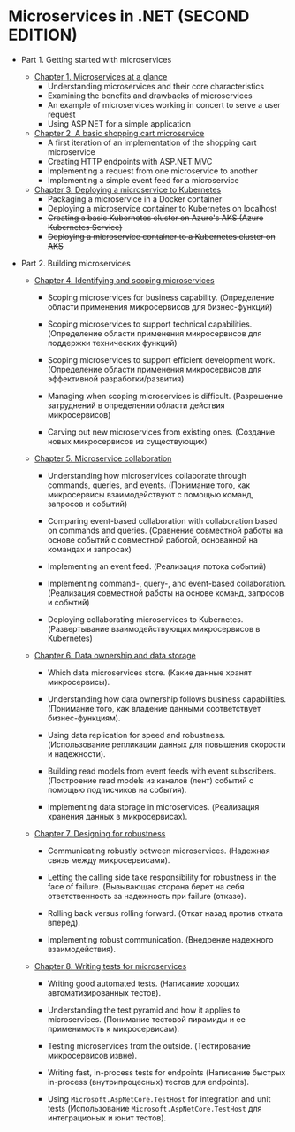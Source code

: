# Microservices in .NET (SECOND EDITION)

- Part 1. Getting started with microservices
  - [Chapter 1. Microservices at a glance](Chapter01.md)
    - Understanding microservices and their core characteristics
    - Examining the benefits and drawbacks of microservices
    - An example of microservices working in concert to serve a user request
    - Using ASP.NET for a simple application
  - [Chapter 2. A basic shopping cart microservice](Chapter02.md)
    - A first iteration of an implementation of the shopping cart microservice
    - Creating HTTP endpoints with ASP.NET MVC
    - Implementing a request from one microservice to another
    - Implementing a simple event feed for a microservice
  - [Chapter 3. Deploying a microservice to Kubernetes](Chapter03.md)
    - Packaging a microservice in a Docker container
    - Deploying a microservice container to Kubernetes on localhost
    - ~~Creating a basic Kubernetes cluster on Azure's AKS (Azure Kubernetes Service)~~
    - ~~Deploying a microservice container to a Kubernetes cluster on AKS~~

- Part 2. Building microservices
  - [Chapter 4. Identifying and scoping microservices](Chapter04.md)
    - Scoping microservices for business capability.
    (Определение области применения микросервисов для бизнес-функций)

    - Scoping microservices to support technical capabilities.
    (Определение области применения микросервисов для поддержки технических функций)

    - Scoping microservices to support efficient development work.
    (Определение области применения микросервисов для эффективной разработки/развития)

    - Managing when scoping microservices is difficult.
    (Разрешение затруднений в определении области действия микросервисов)

    - Carving out new microservices from existing ones.
    (Создание новых микросервисов из существующих)

  - [Chapter 5. Microservice collaboration](Chapter05.md)
    - Understanding how microservices collaborate through commands, queries, and events.
    (Понимание того, как микросервисы взаимодействуют с помощью команд, запросов и событий)

    - Comparing event-based collaboration with collaboration based on commands and queries.
    (Сравнение совместной работы на основе событий с совместной работой, основанной на командах и запросах)

    - Implementing an event feed.
    (Реализация потока событий)

    - Implementing command-, query-, and event-based collaboration.
    (Реализация совместной работы на основе команд, запросов и событий)

    - Deploying collaborating microservices to Kubernetes.
    (Развертывание взаимодействующих микросервисов в Kubernetes)

  - [Chapter 6. Data ownership and data storage](Chapter06.md)
    - Which data microservices store.
    (Какие данные хранят микросервисы).

    - Understanding how data ownership follows business capabilities.
    (Понимание того, как владение данными соответствует бизнес-функциям).

    - Using data replication for speed and robustness.
    (Использование репликации данных для повышения скорости и надежности).

    - Building read models from event feeds with event subscribers.
    (Построение read models из каналов (лент) событий с помощью подписчиков на события).

    - Implementing data storage in microservices.
    (Реализация хранения данных в микросервисах).

  - [Chapter 7. Designing for robustness](Chapter07.md)
    - Communicating robustly between microservices.
    (Надежная связь между микросервисами).

    - Letting the calling side take responsibility for robustness in the face of failure.
    (Вызывающая сторона берет на себя ответственность за надежность при failure (отказе).

    - Rolling back versus rolling forward.
    (Откат назад против отката вперед).

    - Implementing robust communication.
    (Внедрение надежного взаимодействия).

  - [Chapter 8. Writing tests for microservices](Chapter08.md)
    - Writing good automated tests.
    (Написание хороших автоматизированных тестов).

    - Understanding the test pyramid and how it applies to microservices.
    (Понимание тестовой пирамиды и ее применимость к микросервисам).

    - Testing microservices from the outside.
    (Тестирование микросервисов извне).

    - Writing fast, in-process tests for endpoints
    (Написание быстрых in-process (внутрипроцесных) тестов для endpoints).

    - Using `Microsoft.AspNetCore.TestHost` for integration and unit tests
    (Использование `Microsoft.AspNetCore.TestHost` для интеграционых и юнит тестов).

